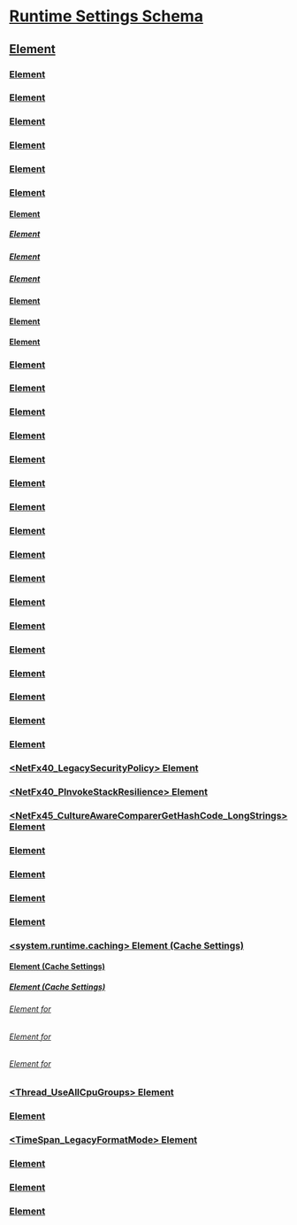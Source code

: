 # [Runtime Settings Schema](index.md)
## [<runtime> Element](runtime-element.md)
### [<alwaysFlowImpersonationPolicy> Element](alwaysflowimpersonationpolicy-element.md)
### [<AppContextSwitchOverrides> Element](appcontextswitchoverrides-element.md)
### [<appDomainManagerAssembly> Element](appdomainmanagerassembly-element.md)
### [<appDomainManagerType> Element](appdomainmanagertype-element.md)
### [<appDomainResourceMonitoring> Element](appdomainresourcemonitoring-element.md)
### [<assemblyBinding> Element](assemblybinding-element-for-runtime.md)
#### [<dependentAssembly> Element](dependentassembly-element.md)
##### [<assemblyIdentity> Element](assemblyidentity-element-for-runtime.md)
##### [<bindingRedirect> Element](bindingredirect-element.md)
##### [<codeBase> Element](codebase-element.md)
#### [<probing> Element](probing-element.md)
#### [<publisherPolicy> Element](publisherpolicy-element.md)
#### [<qualifyAssembly> Element](qualifyassembly-element.md)
### [<bypassTrustedAppStrongNames> Element](bypasstrustedappstrongnames-element.md)
### [<CompatSortNLSVersion> Element](compatsortnlsversion-element.md)
### [<developmentMode> Element](developmentmode-element.md)
### [<disableCachingBindingFailures> Element](disablecachingbindingfailures-element.md)
### [<disableCommitThreadStack> Element](disablecommitthreadstack-element.md)
### [<disableFusionUpdatesFromADManager> Element](disablefusionupdatesfromadmanager-element.md)
### [<EnableAmPmParseAdjustment> Element](enableampmparseadjustment-element.md)
### [<enforceFIPSPolicy> Element](enforcefipspolicy-element.md)
### [<etwEnable> Element](etwenable-element.md)
### [<forcePerformanceCounterUniqueSharedMemoryReads> Element](forceperformancecounteruniquesharedmemoryreads-element.md)
### [<gcAllowVeryLargeObjects> Element](gcallowverylargeobjects-element.md)
### [<gcConcurrent> Element](gcconcurrent-element.md)
### [<GCCpuGroup> Element](gccpugroup-element.md)
### [<gcServer> Element](gcserver-element.md)
### [<generatePublisherEvidence> Element](generatepublisherevidence-element.md)
### [<legacyCorruptedStateExceptionsPolicy> Element](legacycorruptedstateexceptionspolicy-element.md)
### [<legacyImpersonationPolicy> Element](legacyimpersonationpolicy-element.md)
### [<loadFromRemoteSources>](loadfromremotesources-element.md)
### [<NetFx40_LegacySecurityPolicy> Element](netfx40-legacysecuritypolicy-element.md)
### [<NetFx40_PInvokeStackResilience> Element](netfx40-pinvokestackresilience-element.md)
### [<NetFx45_CultureAwareComparerGetHashCode_LongStrings> Element](netfx45-cultureawarecomparergethashcode-longstrings-element.md)
### [<PreferComInsteadOfManagedRemoting> Element](prefercominsteadofmanagedremoting-element.md)
### [<relativeBindForResources> Element](relativebindforresources-element.md)
### [<shadowCopyVerifyByTimestamp> Element](shadowcopyverifybytimestamp-element.md)
### [<supportPortability> Element](supportportability-element.md)
### [<system.runtime.caching> Element (Cache Settings)](system-runtime-caching-element-cache-settings.md)
#### [<memoryCache> Element (Cache Settings)](memorycache-element-cache-settings.md)
##### [<namedCaches> Element (Cache Settings)](namedcaches-element-cache-settings.md)
###### [<add> Element for <namedCaches>](add-element-for-namedcaches.md)
###### [<clear> Element for <namedCaches>](clear-element-for-namedcaches.md)
###### [<remove> Element for <namedCaches>](remove-element-for-namedcaches.md)
### [<Thread_UseAllCpuGroups> Element](thread-useallcpugroups-element.md)
### [<ThrowUnobservedTaskExceptions> Element](throwunobservedtaskexceptions-element.md)
### [<TimeSpan_LegacyFormatMode> Element](timespan-legacyformatmode-element.md)
### [<useLegacyJIT> Element](uselegacyjit-element.md)
### [<UseRandomizedStringHashAlgorithm> Element](userandomizedstringhashalgorithm-element.md)
### [<UseSmallInternalThreadStacks> Element](usesmallinternalthreadstacks-element.md)
